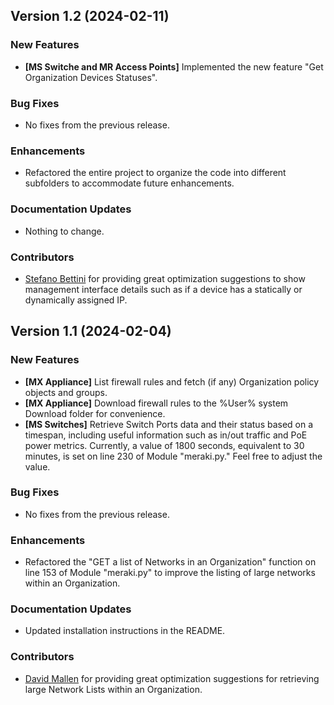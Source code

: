 ## Version 1.2 (2024-02-11)

### New Features
- **[MS Switche and MR Access Points]** Implemented the new feature "Get Organization Devices Statuses".

### Bug Fixes
- No fixes from the previous release.

### Enhancements
- Refactored the entire project to organize the code into different subfolders to accommodate future enhancements.

### Documentation Updates
- Nothing to change.

### Contributors
- [Stefano Bettini](https://www.linkedin.com/in/stefano-bettini-97904918a/) for providing great optimization suggestions to show management interface details such as if a device has a statically or dynamically assigned IP.




## Version 1.1 (2024-02-04)

### New Features
- **[MX Appliance]** List firewall rules and fetch (if any) Organization policy objects and groups.
- **[MX Appliance]** Download firewall rules to the %User% system Download folder for convenience.
- **[MS Switches]** Retrieve Switch Ports data and their status based on a timespan, including useful information such as in/out traffic and PoE power metrics. Currently, a value of 1800 seconds, equivalent to 30 minutes, is set on line 230 of Module "meraki.py." Feel free to adjust the value.

### Bug Fixes
- No fixes from the previous release.

### Enhancements
- Refactored the "GET a list of Networks in an Organization" function on line 153 of Module "meraki.py" to improve the listing of large networks within an Organization.

### Documentation Updates
- Updated installation instructions in the README.

### Contributors
- [David Mallen](https://www.linkedin.com/in/david-mallen-64a679a/) for providing great optimization suggestions for retrieving large Network Lists within an Organization.